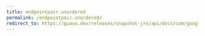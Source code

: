 ```yaml
---
title: endpointpair.unordered
permalink: /endpointpair.unordered/
redirect_to: https://guava.dev/releases/snapshot-jre/api/docs/com/google/common/graph/EndpointPair.html#unordered-N-N-
---
```

